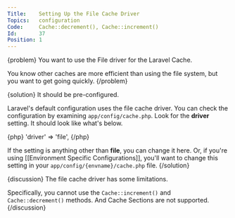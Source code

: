 ```yaml
---
Title:    Setting Up the File Cache Driver
Topics:   configuration
Code:     Cache::decrement(), Cache::increment()
Id:       37
Position: 1
---
```


{problem}
You want to use the File driver for the Laravel Cache.

You know other caches are more efficient than using the file system, but you want to get going quickly.
{/problem}

{solution}
It should be pre-configured.

Laravel's default configuration uses the file cache driver. You can check the configuration by examining `app/config/cache.php`.  Look for the **driver** setting. It should look like what's below.

{php}
'driver' => 'file',
{/php}

If the setting is anything other than **file**, you can change it here. Or, if you're using [[Environment Specific Configurations]], you'll want to change this setting in your `app/config/{envname}/cache.php` file.
{/solution}

{discussion}
The file cache driver has some limitations.

Specifically, you cannot use the `Cache::increment()` and `Cache::decrement()` methods. And Cache Sections are not supported.
{/discussion}
